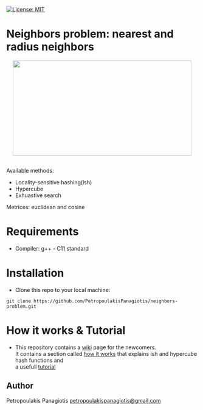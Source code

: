 [![License: MIT](https://img.shields.io/badge/License-MIT-yellow.svg)](https://opensource.org/licenses/MIT)
# Neighbors problem: nearest and radius neighbors
<p align="center">
<img src="https://www.researchgate.net/profile/Saleh_Alaliyat/publication/267953942/figure/fig14/AS:295388776026147@1447437580523/K-nearest-neighbor-algorithm-illustration-The-green-circle-is-the-sample-which-is-to-be.png" width="470px" height="250px"> <br /> <br />
</p>

Available methods: 
* Locality-sensitive hashing(lsh)
* Hypercube
* Exhuastive search <br />

Metrices: euclidean and cosine

# Requirements
* Compiler: g++ - C11 standard

# Installation
* Clone this repo to your local machine: 
```
git clone https://github.com/PetropoulakisPanagiotis/neighbors-problem.git
```
# How it works & Tutorial
* This repository contains a [wiki](https://github.com/PetropoulakisPanagiotis/neighbors-problem/wiki) page for the newcomers. <br /> It contains a section called [how it works](https://github.com/PetropoulakisPanagiotis/neighbors-problem/wiki/How-it-works) that explains lsh and hypercube hash functions and <br /> a usefull [tutorial](https://github.com/PetropoulakisPanagiotis/neighbors-problem/wiki/Tutorial)

## Author
Petropoulakis Panagiotis petropoulakispanagiotis@gmail.com
